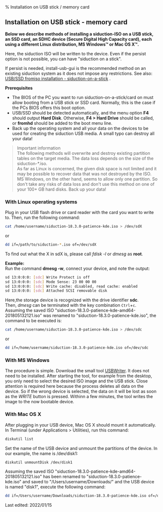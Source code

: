 % Installation on USB stick / memory card

## Installation on USB stick - memory card

**Below we describe methods of installing a siduction-ISO on a USB stick, an SSD card, an SDHC device (Secure Digital High Capacity card), each using a different Linux distribution, MS Windows&#8482; or Mac OS X&#8482;.**

Here, the siduction ISO will be written to the device. Even if the persist option is not possible, you can have "siduction on a stick".

If persist is needed, install-usb-gui is the recommended method on an existing siduction system as it does not impose any restrictions. See also: [USB/SSD fromiso installation - siduction-on-a-stick](0302-hd-ins-fromiso_en.md#boot-from-iso-file) .

**Prerequisites**

+ The BIOS of the PC you want to run siduction-on-a-stick/card on must allow booting from a USB stick or SSD card. Normally, this is the case if the PCs BIOS offers this boot option.
+ USB/SSD should be detected automatically, and the menu option **F4** should output **Hard Disk**. Otherwise, **F4 > Hard Drive** should be called, or **fromhd** should be added to the boot menu line.
+ Back up the operating system and all your data on the devices to be used for creating the siduction USB media. A small typo can destroy all your data!

> Important information  
> The following methods will overwrite and destroy existing partition tables on the target media. The data loss depends on the size of the siduction-*.iso.  
> As far as Linux is concerned, the given disk space is not limited and it may be possible to recover data that was not destroyed by the ISO.  
> MS Windows, on the other hand, seems to allow only one partition. So don't take any risks of data loss and don't use this method on one of your 100+ GB hard disks. Back up your data!

### With Linux operating systems

Plug in your USB flash drive or card reader with the card you want to write to. Then, run the following command:

~~~sh
cat /home/username/siduction-18.3.0-patience-kde.iso > /dev/sdX
~~~

or

~~~sh
dd if=/path/to/siduction-*.iso of=/dev/sdX
~~~

To find out what the X in sdX is, please call *fdisk -l* or *dmesg* as **root**.

**Example:**  
Run the command **dmesg -w**, connect your device, and note the output:

~~~sh
sd 13:0:0:0: [sdc] Write Protect is off
sd 13:0:0:0: [sdc] Mode Sense: 23 00 00 00
sd 13:0:0:0: [sdc] Write cache: disabled, read cache: enabled
sd 13:0:0:0: [sdc] Attached SCSI removable disk
~~~

Here,the storage device is recognized with the drive identifier **sdc**.  
Then, *dmesg* can be terminated with the key combination `Ctrl`+`c`.  
Assuming the saved ISO "siduction-18.3.0-patience-kde-amd64-201805132121.iso" was renamed to "siduction-18.3.0-patience-kde.iso", the command to be executed is:

~~~sh
cat /home/username/siduction-18.3.0-patience-kde.iso > /dev/sdc
~~~

or

~~~sh
dd if=/home/username/siduction-18.3.0-patience-kde.iso of=/dev/sdc
~~~

### With MS Windows

The procedure is simple. Download the small tool [USBWriter](https://sourceforge.net/p/usbwriter/wiki/Documentation/). It does not need to be installed. After starting the tool, for example from the desktop, you only need to select the desired ISO image and the USB stick. Close attention is required here because the process deletes all data on the device. So if the wrong device is selected, the data on it will be lost as soon as the *WRITE* button is pressed. Withinn a few minutes, the tool writes the image to the now bootable device.

### With Mac OS X

After plugging in your USB device, Mac OS X should mount it automatically. In Terminal (under Applications &gt; Utilities), run this command:

~~~sh
diskutil list
~~~

Set the name of the USB device and unmount the partitions of the device. In our example, the name is /dev/disk1:

~~~sh
diskutil unmountDisk /dev/disk1
~~~

Assuming the saved ISO "siduction-18.3.0-patience-kde-amd64-201805132121.iso" has been renamed to "siduction-18.3.0-patience-kde.iso" and saved to "/Users/username/Downloads/" and the USB device is named "disk1", execute the following command:

~~~sh
dd if=/Users/username/Downloads/siduction-18.3.0-patience-kde.iso of=/dev/disk1
~~~

<div id="rev">Last edited: 2022/01/15</div>

